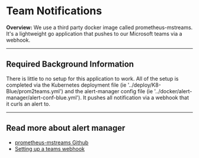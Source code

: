 # Team Notifications

**Overview:** We use a third party docker image called prometheus-mstreams. It's a lightweight go application that pushes to our Microsoft teams via a webhook. 

--- 

## Required Background Information

There is little to no setup for this application to work. All of the setup is completed via the Kubernetes deployment file (ie '../deploy/K8-Blue/prom2teams.yml') and the alert-manager config file (ie '../docker/alert-manager/alert-conf-blue.yml'). It pushes all notification via a webhook that it curls an alert to.

---

## Read more about alert manager 

- [prometheus-mstreams Github](https://github.com/bzon/prometheus-msteams)
- [Setting up a teams webhook](https://docs.microsoft.com/en-us/microsoftteams/platform/concepts/connectors/connectors-using#setting-up-a-custom-incoming-webhook)
  
